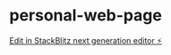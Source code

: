 # personal-web-page

[Edit in StackBlitz next generation editor ⚡️](https://stackblitz.com/~/github.com/AngelJSD/personal-web-page)
